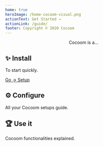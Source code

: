 ```yaml
---
home: true
heroImage: /home-cocoom-visual.png
actionText: Get Started →
actionLink: /guide/
footer: Copyright © 2020 Cocoom
---
```


<div style="text-align: center">
  <p>Cocoom is a...</p>
</div>

<div class="features">
  <div class="feature">
    <h2>✨ Install</h2>
    <p>To start quickly.</p>
    <a href="/guide/setup">Go -> Setup</a>
  </div>
  <div class="feature">
    <h2>⚙️ Configure</h2>
    <p>All your Cocoom setups guide.</p>
  </div>
  <div class="feature">
    <h2>🏆 Use it</h2>
    <p>Cocoom functionalities explained.</p>
  </div>
</div>